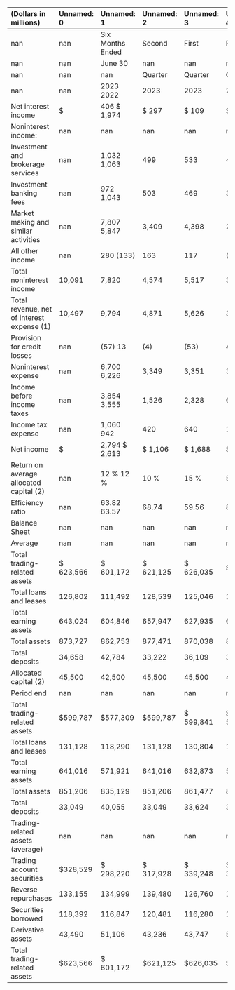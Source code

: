 | (Dollars in millions)                      | Unnamed: 0   | Unnamed: 1       | Unnamed: 2   | Unnamed: 3   | Unnamed: 4   | Unnamed: 5   | Unnamed: 6   |
|:-------------------------------------------|:-------------|:-----------------|:-------------|:-------------|:-------------|:-------------|:-------------|
| nan                                        | nan          | Six Months Ended | Second       | First        | Fourth       | Third        | Second       |
| nan                                        | nan          | June 30          | nan          | nan          | nan          | nan          | nan          |
| nan                                        | nan          | nan              | Quarter      | Quarter      | Quarter      | Quarter      | Quarter      |
| nan                                        | nan          | 2023 2022        | 2023         | 2023         | 2022         | 2022         | 2022         |
| Net interest income                        | $            | 406 $ 1,974      | $ 297        | $ 109        | $ 371        | $ 743        | $ 981        |
| Noninterest income:                        | nan          | nan              | nan          | nan          | nan          | nan          | nan          |
| Investment and brokerage services          | nan          | 1,032 1,063      | 499          | 533          | 482          | 457          | 518          |
| Investment banking fees                    | nan          | 972 1,043        | 503          | 469          | 347          | 430          | 461          |
| Market making and similar activities       | nan          | 7,807 5,847      | 3,409        | 4,398        | 2,685        | 2,874        | 2,657        |
| All other income                           | nan          | 280 (133)        | 163          | 117          | (24)         | (21)         | (115)        |
| Total noninterest income                   | 10,091       | 7,820            | 4,574        | 5,517        | 3,490        | 3,740        | 3,521        |
| Total revenue, net of interest expense (1) | 10,497       | 9,794            | 4,871        | 5,626        | 3,861        | 4,483        | 4,502        |
| Provision for credit losses                | nan          | (57) 13          | (4)          | (53)         | 4            | 11           | 8            |
| Noninterest expense                        | nan          | 6,700 6,226      | 3,349        | 3,351        | 3,171        | 3,023        | 3,109        |
| Income before income taxes                 | nan          | 3,854 3,555      | 1,526        | 2,328        | 686          | 1,449        | 1,385        |
| Income tax expense                         | nan          | 1,060 942        | 420          | 640          | 182          | 384          | 367          |
| Net income                                 | $            | 2,794 $ 2,613    | $ 1,106      | $ 1,688      | $ 504        | $ 1,065      | $ 1,018      |
| Return on average allocated capital (2)    | nan          | 12 %  12 %       | 10 %         | 15 %         | 5 %          | 10 %         | 10 %         |
| Efficiency ratio                           | nan          | 63.82 63.57      | 68.74        | 59.56        | 82.14        | 67.42        | 69.07        |
| Balance Sheet                              | nan          | nan              | nan          | nan          | nan          | nan          | nan          |
| Average                                    | nan          | nan              | nan          | nan          | nan          | nan          | nan          |
| Total trading-related assets               | $ 623,566    | $ 601,172        | $ 621,125    | $ 626,035    | $608,493     | $592,391     | $ 606,135    |
| Total loans and leases                     | 126,802      | 111,492          | 128,539      | 125,046      | 123,022      | 120,435      | 114,375      |
| Total earning assets                       | 643,024      | 604,846          | 657,947      | 627,935      | 610,045      | 591,883      | 598,832      |
| Total assets                               | 873,727      | 862,753          | 877,471      | 870,038      | 857,319      | 847,899      | 866,742      |
| Total deposits                             | 34,658       | 42,784           | 33,222       | 36,109       | 37,219       | 38,820       | 41,192       |
| Allocated capital (2)                      | 45,500       | 42,500           | 45,500       | 45,500       | 42,500       | 42,500       | 42,500       |
| Period end                                 | nan          | nan              | nan          | nan          | nan          | nan          | nan          |
| Total trading-related assets               | $599,787     | $577,309         | $599,787     | $ 599,841    | $ 564,769    | $592,938     | $ 577,309    |
| Total loans and leases                     | 131,128      | 118,290          | 131,128      | 130,804      | 127,735      | 121,721      | 118,290      |
| Total earning assets                       | 641,016      | 571,921          | 641,016      | 632,873      | 587,772      | 595,988      | 571,921      |
| Total assets                               | 851,206      | 835,129          | 851,206      | 861,477      | 812,489      | 848,752      | 835,129      |
| Total deposits                             | 33,049       | 40,055           | 33,049       | 33,624       | 39,077       | 37,318       | 40,055       |
| Trading-related assets (average)           | nan          | nan              | nan          | nan          | nan          | nan          | nan          |
| Trading account securities                 | $328,529     | $ 298,220        | $ 317,928    | $ 339,248    | $ 309,217    | $308,514     | $295,190     |
| Reverse repurchases                        | 133,155      | 134,999          | 139,480      | 126,760      | 122,753      | 112,828      | 131,456      |
| Securities borrowed                        | 118,392      | 116,847          | 120,481      | 116,280      | 119,334      | 114,032      | 119,200      |
| Derivative assets                          | 43,490       | 51,106           | 43,236       | 43,747       | 57,189       | 57,017       | 60,289       |
| Total trading-related assets               | $623,566     | $ 601,172        | $621,125     | $626,035     | $608,493     | $ 592,391    | $ 606,135    |